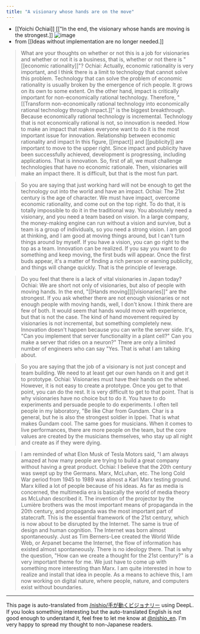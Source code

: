 ```yaml
---
title: "A visionary whose hands are on the move"
---
```


- [[Yoichi Ochiai]] [["In the end, the visionary whose hands are moving is the strongest.]]
![image](https://gyazo.com/632a8f2736a5016396850215c3ebf844/thumb/1000)
- from  [[Ideas without implementation are no longer needed.]]


> What are your thoughts on whether or not this is a job for visionaries and whether or not it is a business, that is, whether or not there is "[[economic rationality]]"?
>  Ochiai: Actually, economic rationality is very important, and I think there is a limit to technology that cannot solve this problem. Technology that can solve the problem of economic rationality is usually broken by the emergence of rich people. It grows on its own to some extent.
>  On the other hand, impact is critically important for non-economically rational technology. Therefore, "[[Transform non-economically rational technology into economically rational technology through impact.]]" is the biggest breakthrough. Because economically rational technology is incremental. Technology that is not economically rational is not, so innovation is needed. How to make an impact that makes everyone want to do it is the most important issue for innovation.
>  Relationship between economic rationality and impact In this figure, [[impact]] and [[publicity]] are important to move to the upper right. Since impact and publicity have been successfully achieved, development is progressing, including applications. That is innovation. So, first of all, we must challenge technologies that have no economic rationale. Then, visionaries will make an impact there. It is difficult, but that is the most fun part.

>  So you are saying that just working hard will not be enough to get the technology out into the world and have an impact.
>  Ochiai: The 21st century is the age of character. We must have impact, overcome economic rationality, and come out on the top right. To do that, it is totally impossible to do it in the traditional way. You absolutely need a visionary, and you need a team based on vision. In a large company, the money-making engine can run without a vision and survive, but a team is a group of individuals, so you need a strong vision. I am good at thinking, and I am good at moving things around, but I can't turn things around by myself. If you have a vision, you can go right to the top as a team. Innovation can be realized. If you say you want to do something and keep moving, the first buds will appear. Once the first buds appear, it's a matter of finding a rich person or earning publicity, and things will change quickly. That is the principle of leverage.

>  Do you feel that there is a lack of vital visionaries in Japan today?
>  Ochiai: We are short not only of visionaries, but also of people with moving hands. In the end, "[[Hands moving]][[visionaries]]" are the strongest. If you ask whether there are not enough visionaries or not enough people with moving hands, well, I don't know. I think there are few of both. It would seem that hands would move with experience, but that is not the case. The kind of hand movement required by visionaries is not incremental, but something completely new. Innovation doesn't happen because you can write the server side. It's, "Can you implement that server functionality in a plant cell?" Can you make a server that rides on a neuron?" There are only a limited number of engineers who can say "Yes. That is what I am talking about.

>  So you are saying that the job of a visionary is not just concept and team building. We need to at least get our own hands on it and get it to prototype.
>  Ochiai: Visionaries must have their hands on the wheel. However, it is not easy to create a prototype. Once you get to that point, you can do the rest. It is very difficult to get to that point. That is why visionaries have no choice but to do it. You have to do experiments and persuade people to do experiments. I often tell people in my laboratory, "Be like Char from Gundam. Char is a general, but he is also the strongest soldier in Ippei. That is what makes Gundam cool. The same goes for musicians. When it comes to live performances, there are more people on the team, but the core values are created by the musicians themselves, who stay up all night and create as if they were dying.

>  I am reminded of what Elon Musk of Tesla Motors said, "I am always amazed at how many people are trying to build a great company without having a great product.
>  Ochiai: I believe that the 20th century was swept up by the Germans. Marx, McLuhan, etc. The long Cold War period from 1945 to 1989 was almost a Karl Marx testing ground. Marx killed a lot of people because of his ideas. As far as media is concerned, the multimedia era is basically the world of media theory as McLuhan described it. The invention of the projector by the Lumière brothers was the most important means of propaganda in the 20th century, and propaganda was the most important part of statecraft. This is the essential framework of the 21st century, which is now about to be disrupted by the Internet. The same is true of design and human cognition. The Internet was born almost spontaneously. Just as Tim Berners-Lee created the World Wide Web, or Arpanet became the Internet, the flow of information has existed almost spontaneously. There is no ideology there. That is why the question, "How can we create a thought for the 21st century?" is a very important theme for me. We just have to come up with something more interesting than Marx. I am quite interested in how to realize and install that idea in people. As a means to achieve this, I am now working on digital nature, where people, nature, and computers exist without boundaries.

---
This page is auto-translated from [/nishio/手が動くビジョナリー](https://scrapbox.io/nishio/手が動くビジョナリー) using DeepL. If you looks something interesting but the auto-translated English is not good enough to understand it, feel free to let me know at [@nishio_en](https://twitter.com/nishio_en). I'm very happy to spread my thought to non-Japanese readers.